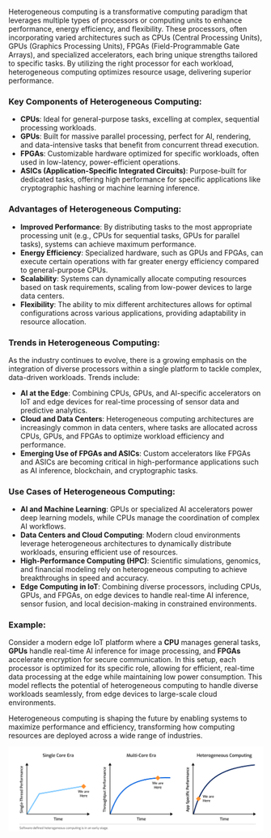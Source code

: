 Heterogeneous computing is a transformative computing paradigm that leverages multiple types of processors or computing units to enhance performance, energy efficiency, and flexibility. These processors, often incorporating varied architectures such as CPUs (Central Processing Units), GPUs (Graphics Processing Units), FPGAs (Field-Programmable Gate Arrays), and specialized accelerators, each bring unique strengths tailored to specific tasks. By utilizing the right processor for each workload, heterogeneous computing optimizes resource usage, delivering superior performance.

### Key Components of Heterogeneous Computing:
- **CPUs**: Ideal for general-purpose tasks, excelling at complex, sequential processing workloads.
- **GPUs**: Built for massive parallel processing, perfect for AI, rendering, and data-intensive tasks that benefit from concurrent thread execution.
- **FPGAs**: Customizable hardware optimized for specific workloads, often used in low-latency, power-efficient operations.
- **ASICs (Application-Specific Integrated Circuits)**: Purpose-built for dedicated tasks, offering high performance for specific applications like cryptographic hashing or machine learning inference.

### Advantages of Heterogeneous Computing:
- **Improved Performance**: By distributing tasks to the most appropriate processing unit (e.g., CPUs for sequential tasks, GPUs for parallel tasks), systems can achieve maximum performance.
- **Energy Efficiency**: Specialized hardware, such as GPUs and FPGAs, can execute certain operations with far greater energy efficiency compared to general-purpose CPUs.
- **Scalability**: Systems can dynamically allocate computing resources based on task requirements, scaling from low-power devices to large data centers.
- **Flexibility**: The ability to mix different architectures allows for optimal configurations across various applications, providing adaptability in resource allocation.

### Trends in Heterogeneous Computing:
As the industry continues to evolve, there is a growing emphasis on the integration of diverse processors within a single platform to tackle complex, data-driven workloads. Trends include:
- **AI at the Edge**: Combining CPUs, GPUs, and AI-specific accelerators on IoT and edge devices for real-time processing of sensor data and predictive analytics.
- **Cloud and Data Centers**: Heterogeneous computing architectures are increasingly common in data centers, where tasks are allocated across CPUs, GPUs, and FPGAs to optimize workload efficiency and performance.
- **Emerging Use of FPGAs and ASICs**: Custom accelerators like FPGAs and ASICs are becoming critical in high-performance applications such as AI inference, blockchain, and cryptographic tasks.

### Use Cases of Heterogeneous Computing:
- **AI and Machine Learning**: GPUs or specialized AI accelerators power deep learning models, while CPUs manage the coordination of complex AI workflows.
- **Data Centers and Cloud Computing**: Modern cloud environments leverage heterogeneous architectures to dynamically distribute workloads, ensuring efficient use of resources.
- **High-Performance Computing (HPC)**: Scientific simulations, genomics, and financial modeling rely on heterogeneous computing to achieve breakthroughs in speed and accuracy.
- **Edge Computing in IoT**: Combining diverse processors, including CPUs, GPUs, and FPGAs, on edge devices to handle real-time AI inference, sensor fusion, and local decision-making in constrained environments.

### Example:
Consider a modern edge IoT platform where a **CPU** manages general tasks, **GPUs** handle real-time AI inference for image processing, and **FPGAs** accelerate encryption for secure communication. In this setup, each processor is optimized for its specific role, allowing for efficient, real-time data processing at the edge while maintaining low power consumption. This model reflects the potential of heterogeneous computing to handle diverse workloads seamlessly, from edge devices to large-scale cloud environments.

Heterogeneous computing is shaping the future by enabling systems to maximize performance and efficiency, transforming how computing resources are deployed across a wide range of industries.

<img src="./img/software defined heterogeneous computing.png"/>
